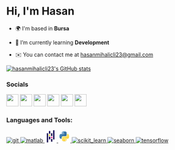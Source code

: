 <h1>Hi, I'm Hasan</h1>

* 🌍  I'm based in **Bursa**

- 🌱 I’m currently learning **Development**

- ✉️  You can contact me at [hasanmihalicli23@gmail.com](mailto:hasanmihalicli23@gmail.com)

<a href="http://www.github.com/hasanmihalicli23"><img src="https://github-readme-stats.vercel.app/api?username=hasanmihalicli23&show_icons=true&hide=&count_private=true&title_color=0891b2&text_color=ffffff&icon_color=0891b2&bg_color=1c1917&hide_border=true&show_icons=true" alt="hasanmihalicli23's GitHub stats" /></a>

### Socials
<p align="left"> 
<a href="https://discord.com/users/Heasy#1194" target="_blank" rel="noreferrer"><img src="https://raw.githubusercontent.com/danielcranney/readme-generator/main/public/icons/socials/discord.svg" 
width="32" height="32" /></a> 
<a href="https://www.github.com/hasanmihalicli23" target="_blank" rel="noreferrer"><img src="https://raw.githubusercontent.com/danielcranney/readme-generator/main/public/icons/socials/github-dark.svg" 
width="32" height="32" /></a> 
<a href="http://www.instagram.com/hnmihalicli" target="_blank" rel="noreferrer"><img src="https://raw.githubusercontent.com/danielcranney/readme-generator/main/public/icons/socials/instagram.svg" 
width="32" height="32" /></a> 
<a href="https://www.linkedin.com/in/hasanmihalicli23" target="_blank" rel="noreferrer"><img src="https://raw.githubusercontent.com/danielcranney/readme-generator/main/public/icons/socials/linkedin.svg" 
width="32" height="32" /></a> 
<a href="http://www.medium.com/@hasanmihalicli23" target="_blank" rel="noreferrer"><img src="https://raw.githubusercontent.com/danielcranney/readme-generator/main/public/icons/socials/medium-dark.svg" 
width="32" height="32" /></a> 
<a href="https://www.twitter.com/hnmihalicli23" target="_blank" rel="noreferrer"><img src="https://raw.githubusercontent.com/danielcranney/readme-generator/main/public/icons/socials/twitter.svg" 
width="32" height="32" /></a> 
</p>

<h3 align="left">Languages and Tools:</h3>
<p align="left"> <a href="https://git-scm.com/" target="_blank" rel="noreferrer"> <img src="https://www.vectorlogo.zone/logos/git-scm/git-scm-icon.svg" alt="git" width="32" height="32"/> </a> <a href="https://www.mathworks.com/" target="_blank" rel="noreferrer"> <img src="https://upload.wikimedia.org/wikipedia/commons/2/21/Matlab_Logo.png" alt="matlab" width="32" height="32"/> </a> <a href="https://pandas.pydata.org/" target="_blank" rel="noreferrer"> <img src="https://raw.githubusercontent.com/devicons/devicon/2ae2a900d2f041da66e950e4d48052658d850630/icons/pandas/pandas-original.svg" alt="pandas" width="32" height="32"/> </a> <a href="https://www.python.org" target="_blank" rel="noreferrer"> <img src="https://raw.githubusercontent.com/devicons/devicon/master/icons/python/python-original.svg" alt="python" width="32" height="32"/> </a> <a href="https://scikit-learn.org/" target="_blank" rel="noreferrer"> <img src="https://upload.wikimedia.org/wikipedia/commons/0/05/Scikit_learn_logo_small.svg" alt="scikit_learn" width="32" height="32"/> </a> <a href="https://seaborn.pydata.org/" target="_blank" rel="noreferrer"> <img src="https://seaborn.pydata.org/_images/logo-mark-lightbg.svg" alt="seaborn" width="32" height="32"/> </a> <a href="https://www.tensorflow.org" target="_blank" rel="noreferrer"> <img src="https://www.vectorlogo.zone/logos/tensorflow/tensorflow-icon.svg" alt="tensorflow" width="32" height="32"/> </a> </p>

